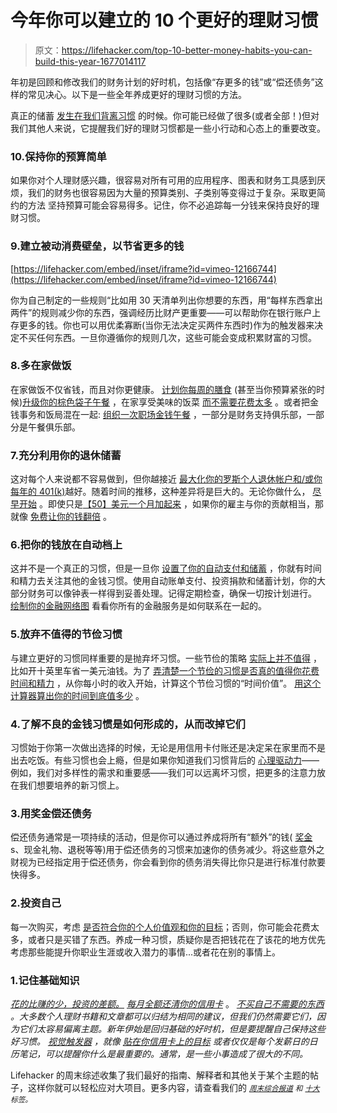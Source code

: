 # 今年你可以建立的 10 个更好的理财习惯

> 原文：<https://lifehacker.com/top-10-better-money-habits-you-can-build-this-year-1677014117>

年初是回顾和修改我们的财务计划的好时机，包括像“存更多的钱”或“偿还债务”这样的常见决心。以下是一些全年养成更好的理财习惯的方法。



真正的储蓄 [发生在我们背离习惯](https://lifehacker.com/focus-on-habits-not-hypotheticals-to-save-more-money-1569013942) 的时候。你可能已经做了很多(或者全部！)但对我们其他人来说，它提醒我们好的理财习惯都是一些小行动和心态上的重要改变。

### 10.保持你的预算简单

如果你对个人理财感兴趣，很容易对所有可用的应用程序、图表和财务工具感到厌烦，我们的财务也很容易因为大量的预算类别、子类别等变得过于复杂。采取更简约的方法 坚持预算可能会容易得多。记住，你不必追踪每一分钱来保持良好的理财习惯。

### 9.建立被动消费壁垒，以节省更多的钱

 [https://lifehacker.com/embed/inset/iframe?id=vimeo-12166744](https://lifehacker.com/embed/inset/iframe?id=vimeo-12166744) 

你为自己制定的一些规则“比如用 30 天清单列出你想要的东西，用“每样东西拿出两件”的规则减少你的东西，强调经历比财产更重要——可以帮助你在银行账户上存更多的钱。你也可以用优柔寡断(当你无法决定买两件东西时)作为的触发器来决定不买任何东西。一旦你遵循你的规则几次，这些可能会变成积累财富的习惯。

### 8.多在家做饭

在家做饭不仅省钱，而且对你更健康。 [计划你每周的膳食](http://lifehacker.com/how-to-plan-your-weekly-meals-stress-free-30791921) (甚至当你预算紧张的时候)[升级你的棕色袋子午餐](http://lifehacker.com/how-can-i-upgrade-my-brown-bag-lunch-5935300) ，在家享受美味的饭菜 [而不需要花费太多](http://lifehacker.com/eat-like-a-foodie-at-home-without-breaking-your-budget-5832166) 。或者把金钱事务和饭局混在一起: [组织一次职场金钱午餐](http://lifehacker.com/organize-a-workplace-money-lunch-to-create-and-reinforc-5979330) ，一部分是财务支持俱乐部，一部分是午餐俱乐部。

### 7.充分利用你的退休储蓄

这对每个人来说都不容易做到，但你越接近 [最大化你的罗斯个人退休帐户和/或你每年的 401(k)](https://lifehacker.com/focusing-on-just-one-of-these-financial-habits-will-lea-1581747252)越好。随着时间的推移，这种差异将是巨大的。无论你做什么， [尽早开始](http://lifehacker.com/the-biggest-money-mistakes-we-make-according-to-warren-1525117382) 。即使只是[【50】美元一个月加起来](http://lifehacker.com/how-much-youll-save-for-retirement-if-you-invest-just-1441177705) ，如果你的雇主与你的贡献相当，那就像 [免费让你的钱翻倍](http://lifehacker.com/double-your-investments-guaranteed-why-you-shouldnt-p-33062119) 。

### 6.把你的钱放在自动档上

这并不是一个真正的习惯，但是一旦你 [设置了你的自动支付和储蓄](https://lifehacker.com/automate-your-finances-to-spend-less-time-managing-your-5702973) ，你就有时间和精力去关注其他的金钱习惯。使用自动账单支付、投资捐款和储蓄计划，你的大部分财务可以像钟表一样得到妥善处理。记得定期检查，确保一切按计划进行。 [绘制你的金融网络图](http://lifehacker.com/manage-your-many-financial-accounts-and-bills-better-by-5856406) 看看你所有的金融服务是如何联系在一起的。

### 5.放弃不值得的节俭习惯

与建立更好的习惯同样重要的是抛弃坏习惯。一些节俭的策略 [实际上并不值得](https://lifehacker.com/what-frugal-habits-aren-t-actually-worthwhile-1645860713) ，比如开十英里车省一美元油钱。为了 [弄清楚一个节俭的习惯是否真的值得你花费时间和精力](http://twocents.lifehacker.com/how-to-decide-whether-a-frugal-habit-is-worth-your-time-1611190321) ，从你每小时的收入开始，计算这个节俭习惯的“时间价值”。 [用这个计算器算出你的时间到底值多少](http://lifehacker.com/find-out-how-much-your-time-is-really-worth-with-this-c-1538740426) 。

### 4.了解不良的金钱习惯是如何形成的，从而改掉它们

习惯始于你第一次做出选择的时候，无论是用信用卡付账还是决定呆在家里而不是出去吃饭。有些习惯也会上瘾，但是如果你知道我们习惯背后的 [心理驱动力](http://cashcowcouple.com/lifestyle/bad-habits-die-hard/)——例如，我们对多样性的需求和重要感——我们可以远离坏习惯，把更多的注意力放在我们想要培养的新习惯上。

### 3.用奖金偿还债务

偿还债务通常是一项持续的活动，但是你可以通过养成将所有“额外”的钱( [奖金](http://lifehacker.com/apply-all-bonuses-to-principle-when-you-have-high-inter-1642857542) s、现金礼物、退税等等)用于偿还债务的习惯来加速你的债务减少。将这些意外之财视为已经指定用于偿还债务，你会看到你的债务消失得比你只是进行标准付款要快得多。

### 2.投资自己

每一次购买，考虑 [是否符合你的个人价值观和你的目标](https://lifehacker.com/align-your-purchases-with-your-personal-values-for-bett-5714479)；否则，你可能会花费太多，或者只是买错了东西。养成一种习惯，质疑你是否把钱花在了该花的地方优先考虑那些能提升你职业生涯或收入潜力的事情...或者花在别的事情上。

### 1.记住基础知识

[*花的比赚的少，投资的差额。*](http://lifehacker.com/the-most-basic-personal-finance-truth-5809285) [*每月全额还清你的信用卡*](http://lifehacker.com/paying-off-credit-cards-is-the-best-financial-return-fo-1496724814) 。 [*不买自己不需要的东西*](http://lifehacker.com/no-tip-will-save-as-much-money-as-simply-not-buying-an-1640266328) *。大多数个人理财书籍和文章都可以归结为相同的建议，但我们仍然需要它们，因为它们太容易偏离主题。新年伊始是回归基础的好时机，但是要提醒自己保持这些好习惯。 [视觉触发器](https://lifehacker.com/use-visual-triggers-to-develop-better-money-habits-1597703349) ，就像 [贴在你信用卡上的目标](http://twocents.lifehacker.com/tape-financial-goals-to-credit-cards-to-avoid-spending-1573185726) 或者仅仅是每个发薪日的日历笔记，可以提醒你什么是最重要的。通常，是一些小事造成了很大的不同。*

Lifehacker 的周末综述收集了我们最好的指南、解释者和其他关于某个主题的帖子，这样你就可以轻松应对大项目。更多内容，请查看我们的 [*<small>周末综合报道</small>*](http://lifehacker.com/tag/weekend-roundup) <small>*和*</small> [*<small>十大</small>*](http://lifehacker.com/tag/lifehacker-top-10) <small>*标签。*</small>